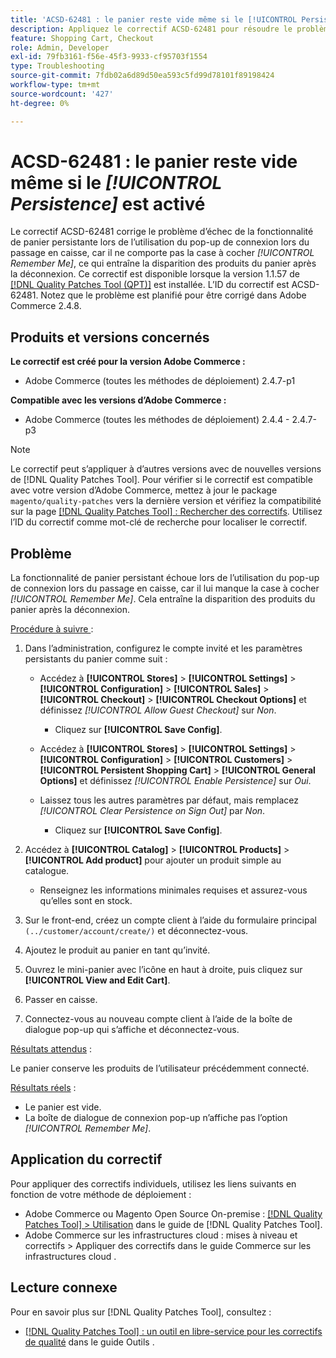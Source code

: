```yaml
---
title: 'ACSD-62481 : le panier reste vide même si le [!UICONTROL Persistence] est activé'
description: Appliquez le correctif ACSD-62481 pour résoudre le problème d’Adobe Commerce en raison duquel la fonction de panier persistante échoue lors de l’utilisation du pop-up de connexion lors du passage en caisse.
feature: Shopping Cart, Checkout
role: Admin, Developer
exl-id: 79fb3161-f56e-45f3-9933-cf95703f1554
type: Troubleshooting
source-git-commit: 7fdb02a6d89d50ea593c5fd99d78101f89198424
workflow-type: tm+mt
source-wordcount: '427'
ht-degree: 0%

---
```


# ACSD-62481 : le panier reste vide même si le *[!UICONTROL Persistence]* est activé

Le correctif ACSD-62481 corrige le problème d’échec de la fonctionnalité de panier persistante lors de l’utilisation du pop-up de connexion lors du passage en caisse, car il ne comporte pas la case à cocher *[!UICONTROL Remember Me]*, ce qui entraîne la disparition des produits du panier après la déconnexion. Ce correctif est disponible lorsque la version 1.1.57 de [[!DNL Quality Patches Tool (QPT)]](/help/tools/quality-patches-tool/quality-patches-tool-to-self-serve-quality-patches.md) est installée. L’ID du correctif est ACSD-62481. Notez que le problème est planifié pour être corrigé dans Adobe Commerce 2.4.8.

## Produits et versions concernés

**Le correctif est créé pour la version Adobe Commerce :**

* Adobe Commerce (toutes les méthodes de déploiement) 2.4.7-p1

**Compatible avec les versions d’Adobe Commerce :**

* Adobe Commerce (toutes les méthodes de déploiement) 2.4.4 - 2.4.7-p3

>[!NOTE]
>
>Le correctif peut s’appliquer à d’autres versions avec de nouvelles versions de [!DNL Quality Patches Tool]. Pour vérifier si le correctif est compatible avec votre version d’Adobe Commerce, mettez à jour le package `magento/quality-patches` vers la dernière version et vérifiez la compatibilité sur la page [[!DNL Quality Patches Tool] : Rechercher des correctifs](https://experienceleague.adobe.com/tools/commerce-quality-patches/index.html). Utilisez l’ID du correctif comme mot-clé de recherche pour localiser le correctif.

## Problème

La fonctionnalité de panier persistant échoue lors de l’utilisation du pop-up de connexion lors du passage en caisse, car il lui manque la case à cocher *[!UICONTROL Remember Me]*. Cela entraîne la disparition des produits du panier après la déconnexion.

<u>Procédure à suivre </u> :

1. Dans l’administration, configurez le compte invité et les paramètres persistants du panier comme suit :

   * Accédez à **[!UICONTROL Stores]** > **[!UICONTROL Settings]** > **[!UICONTROL Configuration]** > **[!UICONTROL Sales]** > **[!UICONTROL Checkout]** > **[!UICONTROL Checkout Options]** et définissez *[!UICONTROL Allow Guest Checkout]* sur *Non*.

      * Cliquez sur **[!UICONTROL Save Config]**.

   * Accédez à **[!UICONTROL Stores]** > **[!UICONTROL Settings]** > **[!UICONTROL Configuration]** > **[!UICONTROL Customers]** > **[!UICONTROL Persistent Shopping Cart]** > **[!UICONTROL General Options]** et définissez *[!UICONTROL Enable Persistence]* sur *Oui*.
   * Laissez tous les autres paramètres par défaut, mais remplacez *[!UICONTROL Clear Persistence on Sign Out]* par *Non*.

      * Cliquez sur **[!UICONTROL Save Config]**.

1. Accédez à **[!UICONTROL Catalog]** > **[!UICONTROL Products]** > **[!UICONTROL Add product]** pour ajouter un produit simple au catalogue.

   * Renseignez les informations minimales requises et assurez-vous qu’elles sont en stock.

1. Sur le front-end, créez un compte client à l’aide du formulaire principal `(../customer/account/create/)` et déconnectez-vous.
1. Ajoutez le produit au panier en tant qu’invité.
1. Ouvrez le mini-panier avec l’icône en haut à droite, puis cliquez sur **[!UICONTROL View and Edit Cart]**.
1. Passer en caisse.
1. Connectez-vous au nouveau compte client à l’aide de la boîte de dialogue pop-up qui s’affiche et déconnectez-vous.

<u>Résultats attendus</u> :

Le panier conserve les produits de l’utilisateur précédemment connecté.

<u>Résultats réels</u> :

* Le panier est vide.
* La boîte de dialogue de connexion pop-up n’affiche pas l’option *[!UICONTROL Remember Me]*.

## Application du correctif

Pour appliquer des correctifs individuels, utilisez les liens suivants en fonction de votre méthode de déploiement :

* Adobe Commerce ou Magento Open Source On-premise : [[!DNL Quality Patches Tool] > Utilisation](/help/tools/quality-patches-tool/usage.md) dans le guide de [!DNL Quality Patches Tool].
* Adobe Commerce sur les infrastructures cloud : mises à niveau et correctifs > Appliquer des correctifs dans le guide Commerce sur les infrastructures cloud .

## Lecture connexe

Pour en savoir plus sur [!DNL Quality Patches Tool], consultez :

* [[!DNL Quality Patches Tool] : un outil en libre-service pour les correctifs de qualité](/help/tools/quality-patches-tool/quality-patches-tool-to-self-serve-quality-patches.md) dans le guide Outils .
